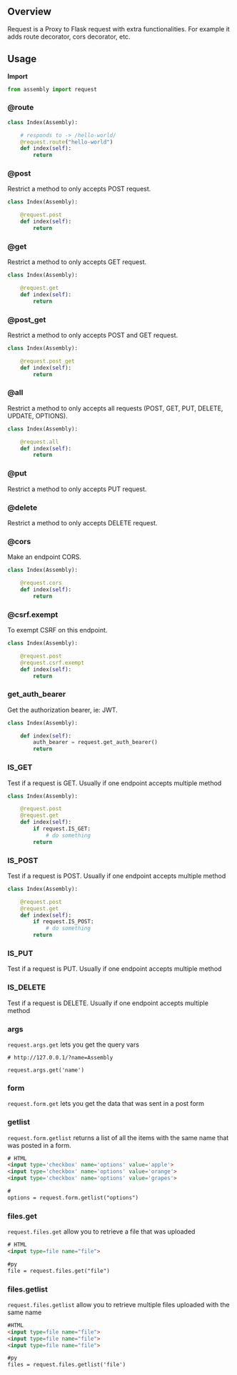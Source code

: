
## Overview

Request is a Proxy to Flask request with extra functionalities. For example it adds route decorator, cors decorator, etc.


## Usage

**Import**

```python
from assembly import request
```

### @route

```python
class Index(Assembly):

    # responds to -> /hello-world/
    @request.route("hello-world")
    def index(self):
        return
```

### @post

Restrict a method to only accepts POST request.

```python
class Index(Assembly):

    @request.post
    def index(self):
        return
```

### @get

Restrict a method to only accepts GET request.

```python
class Index(Assembly):

    @request.get
    def index(self):
        return
```

### @post_get

Restrict a method to only accepts POST and GET request.

```python
class Index(Assembly):

    @request.post_get
    def index(self):
        return
```


### @all

Restrict a method to only accepts all requests (POST, GET, PUT, DELETE, UPDATE, OPTIONS).

```python
class Index(Assembly):

    @request.all
    def index(self):
        return
```

### @put

Restrict a method to only accepts PUT request.

### @delete

Restrict a method to only accepts DELETE request.


### @cors

Make an endpoint CORS.  

```python
class Index(Assembly):

    @request.cors
    def index(self):
        return
```

### @csrf.exempt

To exempt CSRF on this endpoint.

```python
class Index(Assembly):

    @request.post
    @request.csrf.exempt
    def index(self):
        return
```

### get_auth_bearer

Get the authorization bearer, ie: JWT.

```python
class Index(Assembly):

    def index(self):
        auth_bearer = request.get_auth_bearer()
        return
```

### IS_GET

Test if a request is GET. Usually if one endpoint accepts multiple method

```python
class Index(Assembly):

    @request.post
    @request.get
    def index(self):
        if request.IS_GET:
            # do something
        return
```

### IS_POST

Test if a request is POST. Usually if one endpoint accepts multiple method

```python
class Index(Assembly):

    @request.post
    @request.get
    def index(self):
        if request.IS_POST:
            # do something
        return
```

### IS_PUT

Test if a request is PUT. Usually if one endpoint accepts multiple method

### IS_DELETE

Test if a request is DELETE. Usually if one endpoint accepts multiple method

### args

`request.args.get` lets you get the query vars

```
# http://127.0.0.1/?name=Assembly

request.args.get('name')
```

### form

`request.form.get` lets you get the data that was sent in a post form

### getlist

`request.form.getlist` returns a list of all the items with the same name that was posted in a form.

```html
# HTML
<input type='checkbox' name='options' value='apple'>
<input type='checkbox' name='options' value='orange'>
<input type='checkbox' name='options' value='grapes'>

# 
options = request.form.getlist("options")

```

### files.get

`request.files.get` allow you to retrieve a file that was uploaded

```html
# HTML
<input type=file name="file">

#py
file = request.files.get("file")

```

### files.getlist

`request.files.getlist` allow you to retrieve multiple files uploaded with the same name

```html
#HTML
<input type=file name="file">
<input type=file name="file">
<input type=file name="file">

#py
files = request.files.getlist('file')
```